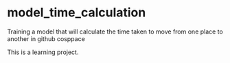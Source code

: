 # model_time_calculation
Training a model that will calculate the time taken to move from one place to another in github cosppace

This is a learning project.